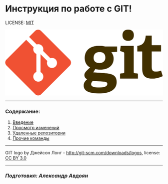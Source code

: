 # Инструкция по работе с GIT!

LICENSE: [MIT](/LICENSE.md)

![](/assets/1920px-Git-logo.svg.png)

---

### Содержание:
1) [Введение](/about.md)
2) [Просмотр изменений](/viewchanges.md)
3) [Удаленные репозитории](/remote.md)
4) [Прочие команды](/last.md)

---

GIT logo by Джейсон Лонг - http://git-scm.com/downloads/logos, license: [CC BY 3.0](https://creativecommons.org/licenses/by/3.0/deed.ru)

---

### *Подготовил: Александр Авдоян*